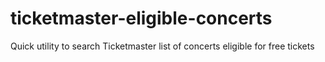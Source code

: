 # ticketmaster-eligible-concerts
Quick utility to search Ticketmaster list of concerts eligible for free tickets
